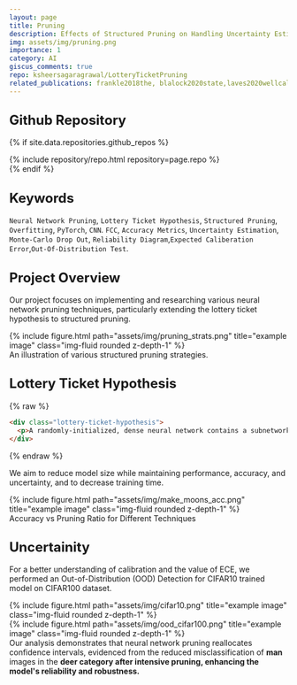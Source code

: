 ```yaml
---
layout: page
title: Pruning
description: Effects of Structured Pruning on Handling Uncertainty Estimates
img: assets/img/pruning.png
importance: 1
category: AI
giscus_comments: true
repo: ksheersagaragrawal/LotteryTicketPruning
related_publications: frankle2018the, blalock2020state,laves2020wellcalibrated, daxberger2021laplace
---
```


## <span style="font-size: 24px;font-weight: bold;">Github Repository</span>

{% if site.data.repositories.github_repos %}
<div class="repositories d-flex flex-wrap flex-md-row flex-column justify-content-between align-items-center">
    {% include repository/repo.html repository=page.repo %}
</div>
{% endif %}


## <span style="font-size: 24px;font-weight: bold;">Keywords <a href="{{ site.baseurl }}/assets/pdf/pruning.pdf" title="CV"><i class="fas fa-file-pdf"></i></a></span>
`Neural Network Pruning`, `Lottery Ticket Hypothesis`, `Structured Pruning`, `Overfitting`, `PyTorch`, `CNN`. `FCC`, `Accuracy Metrics`, `Uncertainty Estimation`, `Monte-Carlo Drop Out`, `Reliability Diagram`,`Expected Caliberation Error`,`Out-Of-Distribution Test`.

## <span style="font-size: 24px;font-weight: bold;">Project Overview <a href="{{ site.baseurl }}/assets/pdf/Affects_of_Pruning_Neural_Network.pdf" title="CV"><i class="fas fa-file-pdf"></i></a></span>
Our project focuses on implementing and researching various neural network pruning techniques, particularly extending the lottery ticket hypothesis to structured pruning. 

<div class="row">
    <div class="col-sm-9 mt-md-0 mx-auto text-center">
         {% include figure.html path="assets/img/pruning_strats.png" title="example image" class="img-fluid rounded z-depth-1" %}
    </div>
</div>
<div class="caption">
    An illustration of various structured pruning strategies.
</div>

## <span style="font-size: 24px;font-weight: bold;">Lottery Ticket Hypothesis</span>
{% raw %}
```html
<div class="lottery-ticket-hypothesis">
  <p>A randomly-initialized, dense neural network contains a subnetwork that is initialized such that—when trained in isolation—it can match the test accuracy of the original network after training for at most the same number of iterations.</p>
</div>
```
{% endraw %}

We aim to reduce model size while maintaining performance, accuracy, and uncertainty, and to decrease training time.

<div class="row">
    <div class="col-sm-12 mt-md-0 mx-auto text-center">
         {% include figure.html path="assets/img/make_moons_acc.png" title="example image" class="img-fluid rounded z-depth-1" %}
    </div>
</div>
<div class="caption">
    Accuracy vs Pruning Ratio for Different Techniques
</div>

## <span style="font-size: 24px;font-weight: bold;">Uncertainity </span>
 For a better understanding of calibration and the value of ECE, we performed an Out-of-Distribution (OOD) Detection for CIFAR10 trained model on CIFAR100 dataset.

<div class="row">
    <div class="col-sm-4 mt-md-0 mx-auto text-center">
         {% include figure.html path="assets/img/cifar10.png" title="example image" class="img-fluid rounded z-depth-1" %}
    </div>
    <div class="col-sm-8 mt-md-0 mx-auto text-center">
         {% include figure.html path="assets/img/ood_cifar100.png" title="example image" class="img-fluid rounded z-depth-1" %}
    </div>
</div>
<div class="caption">
    Our analysis demonstrates that neural network pruning reallocates confidence intervals, evidenced from the reduced misclassification of <b>man</b> images in the <b>deer</> category after intensive pruning, enhancing the model's reliability and robustness.
</div>